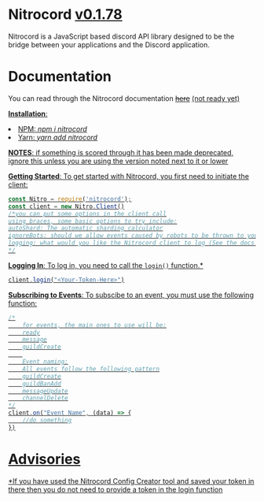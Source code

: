 # Nitrocord <u>v0.1.78</u>
Nitrocord is a JavaScript based discord API library designed to be the bridge between your applications and the Discord application.

# Documentation
You can read through the Nitrocord documentation ~~[here](https://fatalcenturion.uk/nitrocord/docs/0.1.71/stable)~~ <u>(not ready yet)<u>

**Installation**:
<li> NPM: <i>npm i nitrocord</i>
<li>Yarn:  <i>yarn add nitrocord</i>

**NOTES**:
<u> if something is scored through it has been made deprecated, ignore this unless you are using the version noted next to it or lower</u>


**Getting Started**:
To get started with Nitrocord, you first need to initiate the client:
```js
const Nitro = require('nitrocord');
const client = new Nitro.Client()
/*you can put some options in the client call
using braces, some basic options to try include:
autoShard: The automatic sharding calculator
ignoreBots: should we allow events caused by robots to be thrown to you?
logging: what would you like the Nitrocord client to log (See the docs page)
*/
```

**Logging In**:
To log in, you need to call the `login()` function.* 
```js
client.login("<Your-Token-Here>")
```

**Subscribing to Events**:
To subscibe to an event, you must use the following function:
```js
/*
	for events, the main ones to use will be:
	ready
	message
	guildCreate
	
	Event naming:
	All events follow the following pattern
	guildCreate
	guildBanAdd
	messageUpdate
	channelDelete
*/
client.on("Event Name", (data) => {
	//do something
})

```
# Advisories


*If you have used the Nitrocord Config Creator tool and saved your token in there then you do not need to provide a token in the login function

<!--stackedit_data:
eyJoaXN0b3J5IjpbNDA1NTA4OTc4XX0=
-->